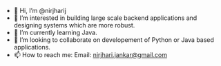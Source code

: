 - 👋 Hi, I’m @nirjharij
- 👀 I’m interested in building large scale backend applications and designing systems which are more robust.
- 🌱 I’m currently learning Java.
- 💞️ I’m looking to collaborate on developement of Python or Java based applications.
- 📫 How to reach me: Email: nirjhari.jankar@gmail.com

<!---
nirjharij/nirjharij is a ✨ special ✨ repository because its `README.md` (this file) appears on your GitHub profile.
You can click the Preview link to take a look at your changes.
--->
